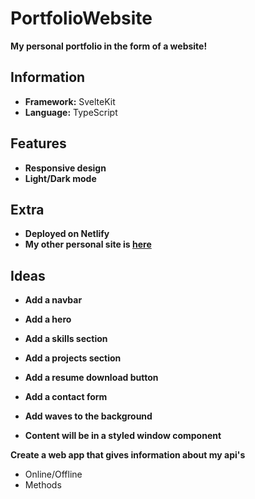 # PortfolioWebsite

**My personal portfolio in the form of a website!**

## Information

- **Framework:** SvelteKit
- **Language:** TypeScript

## Features

- **Responsive design**
- **Light/Dark mode**

## Extra

- **Deployed on Netlify**
- **My other personal site is [here](https://owensterling.netlify.app)**

## Ideas

- **Add a navbar**
- **Add a hero**
- **Add a skills section**
- **Add a projects section**
- **Add a resume download button**
- **Add a contact form**

- **Add waves to the background**
- **Content will be in a styled window component**

**Create a web app that gives information about my api's**

- Online/Offline
- Methods
